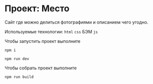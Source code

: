 # Проект: Место

Сайт где можно делиться фотографиями и описанием чего угодно.

Используемые технологии: `html` `css` БЭМ `js`

Чтобы запустить проект выполните

`npm i`

`npm run dev`

Чтобы собрать проект выполните

`npm run build`
